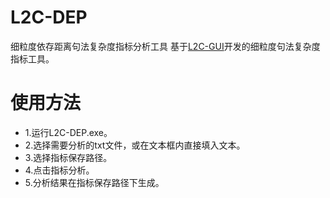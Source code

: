 # L2C-DEP
细粒度依存距离句法复杂度指标分析工具
基于[L2C-GUI](https://github.com/iris2hu/l2c-gui)开发的细粒度句法复杂度指标工具。
# 使用方法
- 1.运行L2C-DEP.exe。
- 2.选择需要分析的txt文件，或在文本框内直接填入文本。
- 3.选择指标保存路径。
- 4.点击指标分析。
- 5.分析结果在指标保存路径下生成。

